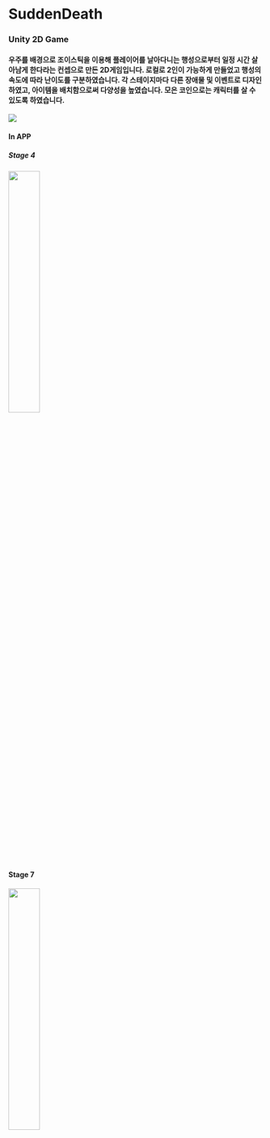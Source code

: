 # SuddenDeath 
### Unity 2D Game
#### 우주를 배경으로 조이스틱을 이용해 플레이어를 날아다니는 행성으로부터 일정 시간 살아남게 한다라는 컨셉으로 만든 2D게임입니다. 로컬로 2인이 가능하게 만들었고 행성의 속도에 따라 난이도를 구분하였습니다. 각 스테이지마다 다른 장애물 및 이벤트로 디자인하였고, 아이템을 배치함으로써 다양성을 높였습니다. 모은 코인으로는 캐릭터를 살 수 있도록 하였습니다.
 
 <img src="https://img.shields.io/badge/Unity-FFFFFF?style=flat-square&logo=unity&logoColor=black"/>
 
#### In APP
##### Stage 4
 <img src="https://user-images.githubusercontent.com/43633076/175854715-e6eafe9c-ba37-4ff7-9107-20e9c8cdcbce.png" width="35%" height="35%"/>
 
#### Stage 7
<img src="https://user-images.githubusercontent.com/43633076/175854683-741ae642-93c3-445b-92a4-643124236e7b.png" width="35%" height="35%"/>


